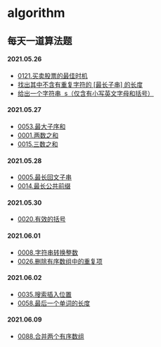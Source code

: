 # algorithm

## 每天一道算法题

#### 2021.05.26

- [0121.买卖股票的最佳时机](https://github.com/WantGoToHeaven/algorithm/blob/main/src/0121.shares.md)
- [找出其中不含有重复字符的 [最长子串] 的长度](https://github.com/WantGoToHeaven/algorithm/blob/main/src/repeat-string.md)
- [给出一个字符串  s（仅含有小写英文字母和括号）](https://github.com/WantGoToHeaven/algorithm/blob/main/src/1190.反转每对括号中的子串.md)

#### 2021.05.27

- [0053.最大子序和](https://github.com/WantGoToHeaven/algorithm/blob/main/src/0053.最大子序和.md)
- [0001.两数之和](https://github.com/WantGoToHeaven/algorithm/blob/main/src/0001.两数之和.md)
- [0015.三数之和](https://github.com/WantGoToHeaven/algorithm/blob/main/src/0015.三数之和.md)

#### 2021.05.28

- [0005.最长回文子串](https://github.com/WantGoToHeaven/algorithm/blob/main/src/0005.最长回文子串.md)
- [0014.最长公共前缀](https://github.com/WantGoToHeaven/algorithm/blob/main/src/14.%20最长公共前缀.md)

#### 2021.05.30

- [0020.有效的括号](https://github.com/WantGoToHeaven/algorithm/blob/main/src/20.有效的括号.md)

#### 2021.06.01

- [0008.字符串转换整数](<https://github.com/WantGoToHeaven/algorithm/blob/main/src/0008.字符串转换整数(atoi).md>)
- [0026.删除有序数组中的重复项](<https://github.com/WantGoToHeaven/algorithm/blob/main/src/0026.删除有序数组中的重复项.md>)

#### 2021.06.02
- [0035.搜索插入位置](<https://github.com/WantGoToHeaven/algorithm/blob/main/src/0035.搜索插入位置.md>)
- [0058.最后一个单词的长度](<https://github.com/WantGoToHeaven/algorithm/blob/main/src/0058.最后一个单词的长度.md>)

#### 2021.06.09
- [0088.合并两个有序数组](<https://github.com/WantGoToHeaven/algorithm/blob/main/src/0088.合并两个有序数组.md>)
